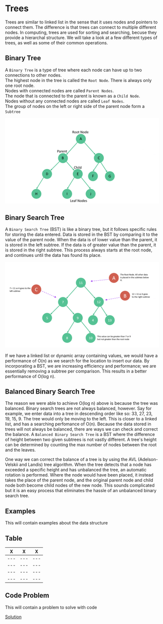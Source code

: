 # Trees

Trees are similar to linked list in the sense that it uses nodes and pointers to connect them. The difference is that trees
can connect to multiple different nodes. In computing, trees are used for sorting and searching, becuse they provide a hierarchal structure.
We will take a look at a few different types of trees, as well as some of their common operations.

## Binary Tree

A `Binary Tree` is a type of tree where each node can have up to two connections to other nodes.\
The highest node in the tree is called the `Root Node`. There is always only one root node.\
Nodes with connected nodes are called `Parent Nodes`.\
The node that is connected to the parent is known as a `Child Node`.\
Nodes without any connected nodes are called `Leaf Nodes`.\
The group of nodes on the left or right side of the parent node form a `Subtree`


![binary tree](binary-tree.png)

## Binary Search Tree

A `Binary Search Tree` (BST) is like a binary tree, but it follows specific rules for storing the data entered.
Data is stored in the BST by comparing it to the value of the parent node. When the data is of lower value than the parent,
it is stored in the left subtree. If the data is of greater value than the parent, it is stored in the right subtree. 
This process always starts at the root node, and continues until the data has found its place.

![binary search tree](binary-search-tree.png)

If we have a linked list or dynamic array containing values, we would have a performance of O(n) as we search for
the location to insert our data.
By incorporating a BST, we are increasing efficiency and performance; we are essentially removing a subtree per comparison.
This results in a better performance of O(log n).

## Balanced Binary Search Tree

The reason we were able to achieve O(log n) above is because the tree was balanced. Binary search trees are not always balanced, however.
Say for example, we enter data into a tree in descending order like so: 33, 27, 23, 19, 15, 9.
The tree would only be moving to the left. This is closer to a linked list, and has a searching perfomance of O(n).
Because the data stored in trees will not always be balanced, there are ways we can check and correct
the balance.
A `Balanced Binary Search Tree` is a BST where the difference of height between two given subtrees is not vastly different.
A tree's height can be determined by counting the max number of nodes between the root and the leaves.

One way we can correct the balance of a tree is by using the AVL (Adelson-Velskii and Landis) tree algorithm.
When the tree detects that a node has exceeded a specific height and has unbalanced the tree, an automatic rotation is performed.
Where the node would have been placed, it instead takes the place of the parent node, and the original parent node and child node both
become child nodes of the new node. This sounds complicated but it is an easy process that eliminates the hassle of an unbalanced binary search tree.




## Examples

This will contain examples about the data structure

## Table

|   X   |   X   |   X   |
|  ---  |  ---  |  ---  |
|  ---  |  ---  |  ---  |
|  ---  |  ---  |  ---  |
|  ---  |  ---  |  ---  |
|  ---  |  ---  |  ---  |

## Code Problem

This will contain a problem to solve with code

[Solution](tree-solution.py)

